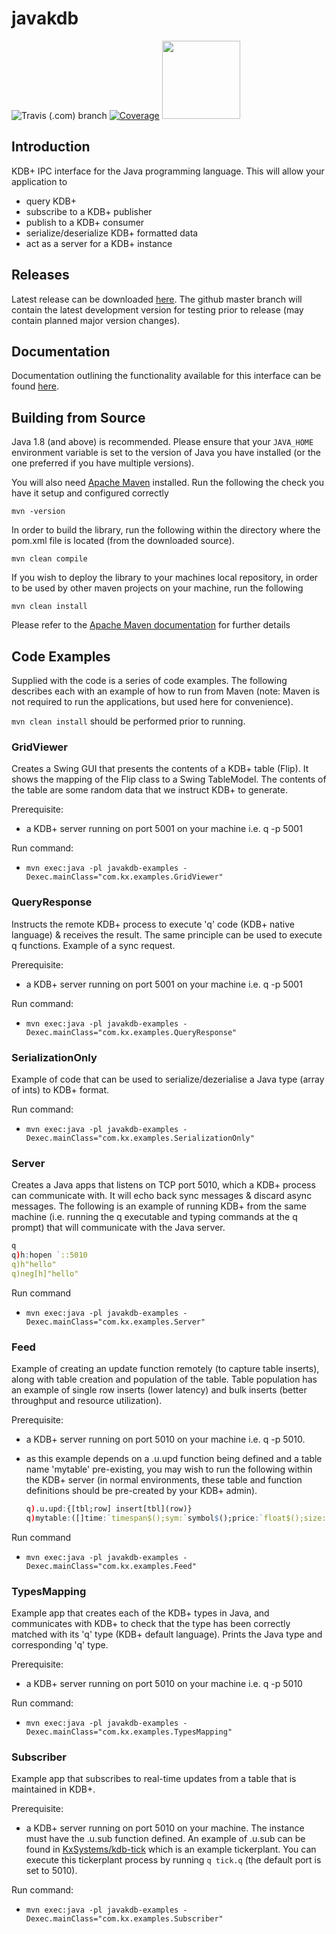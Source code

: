 # javakdb

![Travis (.com) branch](https://img.shields.io/travis/com/kxsystems/javakdb/master) [![Coverage](https://sonarcloud.io/api/project_badges/measure?project=KxSystems_javakdb&metric=coverage)](https://sonarcloud.io/dashboard?id=KxSystems_javakdb) <a href="https://sonarcloud.io/dashboard?id=KxSystems_javakdb"><img src="https://sonarcloud.io/images/project_badges/sonarcloud-white.svg" width="125"></a>

## Introduction

KDB+ IPC interface for the Java programming language. This will allow your application to

- query KDB+
- subscribe to a KDB+ publisher
- publish to a KDB+ consumer
- serialize/deserialize KDB+ formatted data
- act as a server for a KDB+ instance

## Releases

Latest release can be downloaded [here](https://github.com/KxSystems/javakdb/releases). The github master branch will contain the latest development version for testing prior to release (may contain planned major version changes).

## Documentation

Documentation outlining the functionality available for this interface can be found [here](https://code.kx.com/v2/interfaces/java-client-for-q/).

## Building from Source

Java 1.8 (and above) is recommended. Please ensure that your `JAVA_HOME` environment variable is set to the version of Java you have installed (or the one preferred if you have multiple versions).

You will also need [Apache Maven](https://maven.apache.org/) installed. Run the following the check you have it setup and configured correctly

`mvn -version`

In order to build the library, run the following within the directory where the pom.xml file is located (from the downloaded source).

`mvn clean compile`

If you wish to deploy the library to your machines local repository, in order to be used by other maven projects on your machine, run the following

`mvn clean install`

Please refer to the [Apache Maven documentation](https://maven.apache.org/guides/index.html) for further details

## Code Examples

Supplied with the code is a series of code examples. The following describes each with an example of how to run from Maven (note: Maven is not required to run the applications, but used here for convenience). 

`mvn clean install` should be performed prior to running.

### GridViewer

Creates a Swing GUI that presents the contents of a KDB+ table (Flip).  It shows the mapping of the Flip class to a Swing TableModel. The contents of the table are some random data that we instruct KDB+ to generate.

Prerequisite: 

- a KDB+ server running on port 5001 on your machine i.e. q -p 5001


Run command:

- `mvn exec:java -pl javakdb-examples -Dexec.mainClass="com.kx.examples.GridViewer"`

### QueryResponse

Instructs the remote KDB+ process to execute 'q' code (KDB+ native language) & receives the result. The same principle can be used to execute q functions. Example of a sync request.

Prerequisite:

- a KDB+ server running on port 5001 on your machine i.e. q -p 5001


Run command:

- `mvn exec:java -pl javakdb-examples -Dexec.mainClass="com.kx.examples.QueryResponse"`

### SerializationOnly

Example of code that can be used to serialize/dezerialise a Java type (array of ints) to KDB+ format. 

Run command:

- `mvn exec:java -pl javakdb-examples -Dexec.mainClass="com.kx.examples.SerializationOnly"`

### Server

Creates a Java apps that listens on TCP port 5010, which a KDB+ process can communicate with. It will echo back sync messages & discard async messages. The following is an example of running KDB+ from the same machine (i.e. running the q executable and typing commands at the q prompt) that will communicate with the Java server.
```q
q
q)h:hopen `::5010
q)h"hello"
q)neg[h]"hello"
```

Run command

- `mvn exec:java -pl javakdb-examples -Dexec.mainClass="com.kx.examples.Server"`

### Feed

Example of creating an update function remotely (to capture table inserts), along with table creation and population of the table.
Table population has an example of single row inserts (lower latency) and bulk inserts (better throughput and resource utilization).

Prerequisite: 

- a KDB+ server running on port 5010 on your machine i.e. q -p 5010. 

- as this example depends on a .u.upd function being defined and a table name 'mytable' pre-existing, you may wish to run the following within the KDB+ server (in normal environments, these table and function definitions should be pre-created by your KDB+ admin). 

  ```q
  q).u.upd:{[tbl;row] insert[tbl](row)}
  q)mytable:([]time:`timespan$();sym:`symbol$();price:`float$();size:`long$())
  ```


Run command

- `mvn exec:java -pl javakdb-examples -Dexec.mainClass="com.kx.examples.Feed"`

### TypesMapping

Example app that creates each of the KDB+ types in Java, and communicates with KDB+ to check that the type has been correctly matched with its 'q' type (KDB+ default language). Prints the Java type and corresponding 'q' type.

Prerequisite: 

- a KDB+ server running on port 5010 on your machine i.e. q -p 5010


Run command:

- `mvn exec:java -pl javakdb-examples -Dexec.mainClass="com.kx.examples.TypesMapping"`

### Subscriber

Example app that subscribes to real-time updates from a table that is maintained in KDB+. 

Prerequisite: 

- a KDB+ server running on port 5010 on your machine. The instance must have the .u.sub function defined. An example of .u.sub can be found in <a href="https://github.com/KxSystems/kdb-tick">KxSystems/kdb-tick</a> which is an example tickerplant. You can execute this tickerplant process by running `q tick.q` (the default port is set to 5010).

Run command:

- `mvn exec:java -pl javakdb-examples -Dexec.mainClass="com.kx.examples.Subscriber"`
